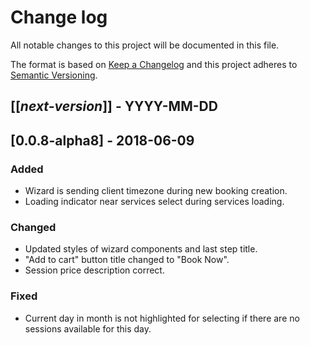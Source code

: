# Change log
All notable changes to this project will be documented in this file.

The format is based on [Keep a Changelog](http://keepachangelog.com/)
and this project adheres to [Semantic Versioning](http://semver.org/).

## [[*next-version*]] - YYYY-MM-DD

## [0.0.8-alpha8] - 2018-06-09
### Added
- Wizard is sending client timezone during new booking creation.
- Loading indicator near services select during services loading.

### Changed
- Updated styles of wizard components and last step title.
- "Add to cart" button title changed to "Book Now". 
- Session price description correct.

### Fixed
- Current day in month is not highlighted for selecting if there are no sessions available for this day.